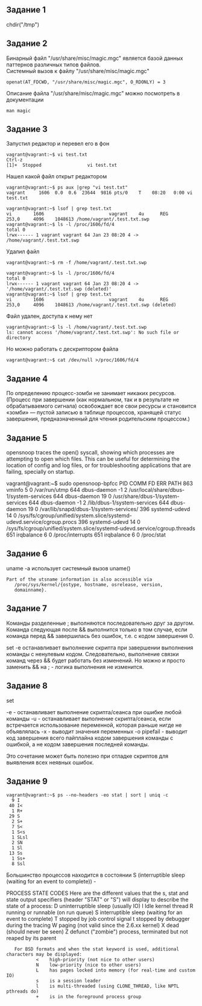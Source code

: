 ## Задание 1 
chdir("/tmp")

## Задание 2 
Бинарный файл "/usr/share/misc/magic.mgc" является базой данных паттернов различных типов файлов.  
Системный вызов к файлу "/usr/share/misc/magic.mgc"  

    openat(AT_FDCWD, "/usr/share/misc/magic.mgc", O_RDONLY) = 3  

Описание файла "/usr/share/misc/magic.mgc" можно посмотреть в документации

    man magic

## Задание 3 
Запустил редактор и перевел его в фон  

    vagrant@vagrant:~$ vi test.txt
    Ctrl-z
    [1]+  Stopped                 vi test.txt

Нашел какой файл открыт редактором

    vagrant@vagrant:~$ ps aux |grep "vi test.txt"
    vagrant     1606  0.0  0.6  23644  9816 pts/0    T    08:20   0:00 vi test.txt

    vagrant@vagrant:~$ lsof | grep test.txt
    vi        1606                        vagrant    4u      REG              253,0     4096    1048613 /home/vagrant/.test.txt.swp
    vagrant@vagrant:~$ ls -l /proc/1606/fd/4
    total 0
    lrwx------ 1 vagrant vagrant 64 Jan 23 08:20 4 -> /home/vagrant/.test.txt.swp

Удалил файл

    vagrant@vagrant:~$ rm -f /home/vagrant/.test.txt.swp

    vagrant@vagrant:~$ ls -l /proc/1606/fd/4
    total 0
    lrwx------ 1 vagrant vagrant 64 Jan 23 08:20 4 -> '/home/vagrant/.test.txt.swp (deleted)'
    vagrant@vagrant:~$ lsof | grep test.txt
    vi        1606                        vagrant    4u      REG              253,0     4096    1048613 /home/vagrant/.test.txt.swp (deleted)

Файл удален, доступа к нему нет

    vagrant@vagrant:~$ ls -l /home/vagrant/.test.txt.swp
    ls: cannot access '/home/vagrant/.test.txt.swp': No such file or directory

Но можно работать с дескриптором файла

    vagrant@vagrant:~$ cat /dev/null >/proc/1606/fd/4

## Задание 4 
По определению процесс-зомби не занимает никаких ресурсов. (Процесс при завершении (как нормальном, так и в результате не обрабатываемого сигнала) освобождает все свои ресурсы и становится «зомби» — пустой записью в таблице процессов, хранящей статус завершения, предназначенный для чтения родительским процессом.)

## Задание 5 
opensnoop  traces  the open() syscall, showing which processes are attempting to open which files. This can be useful for determining the
       location of config and log files, or for troubleshooting applications that are failing, specially on startup.

vagrant@vagrant:~$ sudo opensnoop-bpfcc
    PID    COMM               FD ERR PATH
    863    vminfo              5   0 /var/run/utmp
    644    dbus-daemon        -1   2 /usr/local/share/dbus-1/system-services
    644    dbus-daemon        19   0 /usr/share/dbus-1/system-services
    644    dbus-daemon        -1   2 /lib/dbus-1/system-services
    644    dbus-daemon        19   0 /var/lib/snapd/dbus-1/system-services/
    396    systemd-udevd      14   0 /sys/fs/cgroup/unified/system.slice/systemd-udevd.service/cgroup.procs
    396    systemd-udevd      14   0 /sys/fs/cgroup/unified/system.slice/systemd-udevd.service/cgroup.threads
    651    irqbalance          6   0 /proc/interrupts
    651    irqbalance          6   0 /proc/stat

## Задание 6 
 uname -a использует системный вызов  uname()  

    Part of the utsname information is also accessible via  
       /proc/sys/kernel/{ostype, hostname, osrelease, version,  
       domainname}.

## Задание 7 
Команды разделенные ; выполняются последовательно друг за другом.  
Команда следующая после && выполнится только в том случае, если команда перед && завершилась без ошибок, 
т.е. с кодом завершения 0.

set -e останавливает выполнение скрипта при завершении выполнения команды с ненулевым кодом. 
Следовательно, выполнение связки команд через && будет работать без изменений. Но можно и просто заменить && на ; - 
логика выполнения не изменится.

## Задание 8 
set 

-e - останавливает выполнение скрипта/сеанса при ошибке любой команды
-u - останавливает выполнение скрипта/сеанса, если встречается использование переменной, которая раньше нигде не объявлялась
-x - выводит значения переменных
-o pipefail - выводит код завершения всего пайплайна кодом завершения команды с ошибкой, а не кодом завершения последней команды.

Это сочетание может быть полезно при отладке скриптов для выявления всех неявных ошибок.

## Задание 9 

    vagrant@vagrant:~$ ps --no-headers -eo stat | sort | uniq -c
      9 I
     40 I<
      1 R+
     29 S
      2 S+
      7 S<
      1 S<s
      1 SLsl
      2 SN
      1 Sl
     13 Ss
      1 Ss+
      8 Ssl

Большинство процессов находится в состоянии S (interruptible sleep (waiting for an event to complete)) -

PROCESS STATE CODES
       Here are the different values that the s, stat and state output specifiers (header "STAT" or "S") will display to describe the state of a
       process:
               D    uninterruptible sleep (usually IO)
               I    Idle kernel thread
               R    running or runnable (on run queue)
               S    interruptible sleep (waiting for an event to complete)
               T    stopped by job control signal
               t    stopped by debugger during the tracing
               W    paging (not valid since the 2.6.xx kernel)
               X    dead (should never be seen)
               Z    defunct ("zombie") process, terminated but not reaped by its parent

       For BSD formats and when the stat keyword is used, additional characters may be displayed:
               <    high-priority (not nice to other users)
               N    low-priority (nice to other users)
               L    has pages locked into memory (for real-time and custom IO)
               s    is a session leader
               l    is multi-threaded (using CLONE_THREAD, like NPTL pthreads do)
               +    is in the foreground process group
